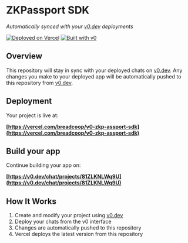 # ZKPassport SDK

*Automatically synced with your [v0.dev](https://v0.dev) deployments*

[![Deployed on Vercel](https://img.shields.io/badge/Deployed%20on-Vercel-black?style=for-the-badge&logo=vercel)](https://vercel.com/breadcoop/v0-zkp-assport-sdk)
[![Built with v0](https://img.shields.io/badge/Built%20with-v0.dev-black?style=for-the-badge)](https://v0.dev/chat/projects/81ZLKNLWq9U)

## Overview

This repository will stay in sync with your deployed chats on [v0.dev](https://v0.dev).
Any changes you make to your deployed app will be automatically pushed to this repository from [v0.dev](https://v0.dev).

## Deployment

Your project is live at:

**[https://vercel.com/breadcoop/v0-zkp-assport-sdk](https://vercel.com/breadcoop/v0-zkp-assport-sdk)**

## Build your app

Continue building your app on:

**[https://v0.dev/chat/projects/81ZLKNLWq9U](https://v0.dev/chat/projects/81ZLKNLWq9U)**

## How It Works

1. Create and modify your project using [v0.dev](https://v0.dev)
2. Deploy your chats from the v0 interface
3. Changes are automatically pushed to this repository
4. Vercel deploys the latest version from this repository